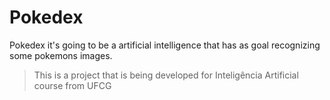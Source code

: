 # Pokedex

Pokedex it's going to be a artificial intelligence that has as goal recognizing some pokemons images.

> This is a project that is being developed for Inteligência Artificial course from UFCG


